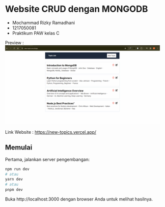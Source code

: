 # Website CRUD dengan MONGODB

- Mochammad Rizky Ramadhani
- 1217050081
- Praktikum PAW kelas C

Preview : 
![](DemoCRUDMongo.gif)

Link Website : https://new-topics.vercel.app/


## Memulai
Pertama, jalankan server pengembangan:

```bash
npm run dev
# atau
yarn dev
# atau
pnpm dev
```
Buka http://localhost:3000 dengan browser Anda untuk melihat hasilnya.
